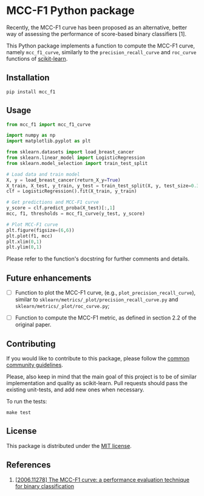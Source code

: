 # MCC-F1 Python package

Recently, the MCC-F1 curve has been proposed as an alternative, better way of assessing the performance of score-based binary classifiers [1].

This Python package implements a function to compute the MCC-F1 curve, namely `mcc_f1_curve`, similarly to the `precision_recall_curve` and `roc_curve` functions of [scikit-learn](https://github.com/scikit-learn).


## Installation
```console
pip install mcc_f1
```

## Usage
```python
from mcc_f1 import mcc_f1_curve

import numpy as np
import matplotlib.pyplot as plt

from sklearn.datasets import load_breast_cancer
from sklearn.linear_model import LogisticRegression
from sklearn.model_selection import train_test_split

# Load data and train model
X, y = load_breast_cancer(return_X_y=True)
X_train, X_test, y_train, y_test = train_test_split(X, y, test_size=0.33)
clf = LogisticRegression().fit(X_train, y_train)

# Get predictions and MCC-F1 curve
y_score = clf.predict_proba(X_test)[:,1]
mcc, f1, thresholds = mcc_f1_curve(y_test, y_score)

# Plot MCC-F1 curve
plt.figure(figsize=(6,6))
plt.plot(f1, mcc)
plt.xlim(0,1)
plt.ylim(0,1)
```

Please refer to the function's docstring for further comments and details.


## Future enhancements

- [ ] Function to plot the MCC-F1 curve, (e.g., `plot_precision_recall_curve`), similar to `sklearn/metrics/_plot/precision_recall_curve.py` and `sklearn/metrics/_plot/roc_curve.py`;
- [ ] Function to compute the MCC-F1 metric, as defined in section 2.2 of the original paper.


## Contributing
If you would like to contribute to this package, please follow the [common community guidelines](https://github.com/MarcDiethelm/contributing).

Please, also keep in mind that the main goal of this project is to be of similar implementation and quality as scikit-learn. Pull requests should pass the existing unit-tests, and add new ones when necessary.

To run the tests:
```console
make test
```

## License
This package is distributed under the [MIT license](./LICENSE.txt).

## References
1. [[2006.11278] The MCC-F1 curve: a performance evaluation technique for binary classification](https://arxiv.org/abs/2006.11278)
